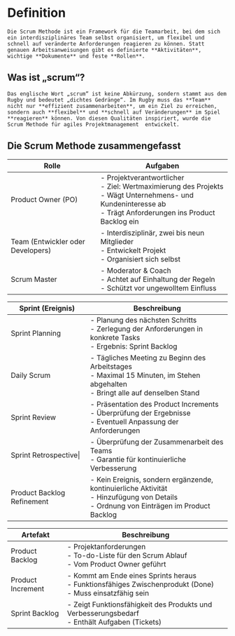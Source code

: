 # Definition
	Die Scrum Methode ist ein Framework für die Teamarbeit, bei dem sich ein interdisziplinäres Team selbst organisiert, um flexibel und schnell auf veränderte Anforderungen reagieren zu können. Statt genauen Arbeitsanweisungen gibt es definierte **Aktivitäten**, wichtige **Dokumente** und feste **Rollen**.
## Was ist „scrum“? 
	Das englische Wort „scrum“ ist keine Abkürzung, sondern stammt aus dem Rugby und bedeutet „dichtes Gedränge“. Im Rugby muss das **Team** nicht nur **effizient zusammenarbeiten**, um ein Ziel zu erreichen, sondern auch **flexibel** und **schnell auf Veränderungen** im Spiel **reagieren** können. Von diesen Qualitäten inspiriert, wurde die  Scrum Methode für agiles Projektmanagement  entwickelt.

## Die Scrum Methode zusammengefasst

| **Rolle**                         | **Aufgaben**                                                                                                                                                      |
| --------------------------------- | ----------------------------------------------------------------------------------------------------------------------------------------------------------------- |
| Product Owner (PO)                | - Projektverantwortlicher<br>- Ziel: Wertmaximierung des Projekts<br>- Wägt Unternehmens- und Kundeninteresse ab<br>- Trägt Anforderungen ins Product Backlog ein |
| Team (Entwickler oder Developers) | - Interdisziplinär, zwei bis neun Mitglieder<br>- Entwickelt Projekt<br>- Organisiert sich selbst                                                                 |
| Scrum Master                      | - Moderator & Coach<br>- Achtet auf Einhaltung der Regeln<br>- Schützt vor ungewolltem Einfluss                                                                   |

| **Sprint (Ereignis)**      | **Beschreibung**                                                                                                                          |
| -------------------------- | ----------------------------------------------------------------------------------------------------------------------------------------- |
| Sprint Planning            | - Planung des nächsten Schritts<br>- Zerlegung der Anforderungen in konkrete Tasks<br>- Ergebnis: Sprint Backlog                          |
| Daily Scrum<br>            | - Tägliches Meeting zu Beginn des Arbeitstages<br>- Maximal 15 Minuten, im Stehen abgehalten<br>- Bringt alle auf denselben Stand         |
| Sprint Review              | - Präsentation des Product Increments<br>- Überprüfung der Ergebnisse<br>- Eventuell Anpassung der Anforderungen                          |
| Sprint Retrospective\|     | - Überprüfung der Zusammenarbeit des Teams<br>- Garantie für kontinuierliche Verbesserung                                                 |
| Product Backlog Refinement | - Kein Ereignis, sondern ergänzende, kontinuierliche Aktivität<br>- Hinzufügung von Details<br>- Ordnung von Einträgen im Product Backlog |

| **Artefakt**          | **Beschreibung**                                                                                              |
| --------------------- | ------------------------------------------------------------------------------------------------------------- |
| Product Backlog       | - Projektanforderungen<br>- To-do-Liste für den Scrum Ablauf<br>- Vom Product Owner geführt                   |
| Product Increment<br> | - Kommt am Ende eines Sprints heraus<br>- Funktionsfähiges Zwischenprodukt (Done)<br>- Muss einsatzfähig sein |
| Sprint Backlog        | - Zeigt Funktionsfähigkeit des Produkts und Verbesserungsbedarf<br>- Enthält Aufgaben (Tickets)               |

